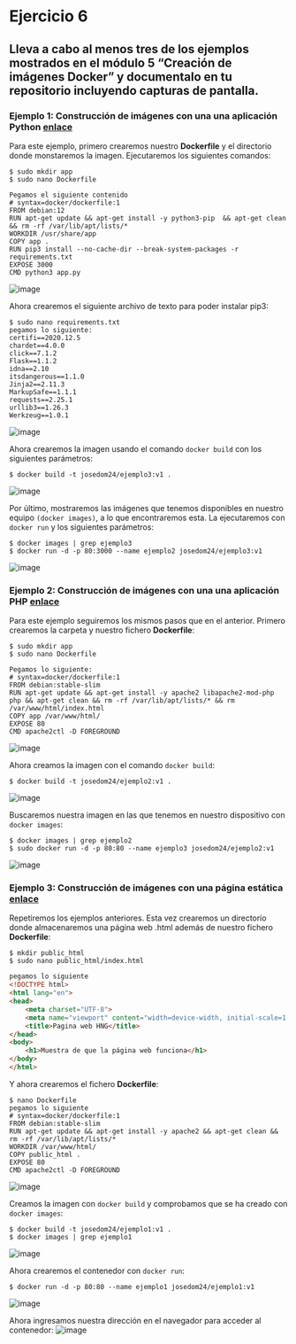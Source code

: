 # Ejercicio 6
## Lleva a cabo al menos tres de los ejemplos mostrados en el módulo 5 “Creación de imágenes Docker” y documentalo en tu repositorio incluyendo capturas de pantalla.
### Ejemplo 1: Construcción de imágenes con una una aplicación Python [enlace](https://github.com/josedom24/curso_docker_ies/blob/main/modulo5/ejemplo3.md)
Para este ejemplo, primero crearemos nuestro **Dockerfile** y el directorio donde monstaremos la imagen. Ejecutaremos los siguientes comandos:
```ubuntu
$ sudo mkdir app
$ sudo nano Dockerfile

Pegamos el siguiente contenido
# syntax=docker/dockerfile:1
FROM debian:12
RUN apt-get update && apt-get install -y python3-pip  && apt-get clean && rm -rf /var/lib/apt/lists/*
WORKDIR /usr/share/app
COPY app .
RUN pip3 install --no-cache-dir --break-system-packages -r requirements.txt
EXPOSE 3000
CMD python3 app.py
```
![image](https://github.com/user-attachments/assets/466ef2b6-336a-4e26-8b87-a6ea07beaff9)

Ahora crearemos el siguiente archivo de texto para poder instalar pip3:
```
$ sudo nano requirements.txt
pegamos lo siguiente:
certifi==2020.12.5
chardet==4.0.0
click==7.1.2
Flask==1.1.2
idna==2.10
itsdangerous==1.1.0
Jinja2==2.11.3
MarkupSafe==1.1.1
requests==2.25.1
urllib3==1.26.3
Werkzeug==1.0.1
```
![image](https://github.com/user-attachments/assets/fc1f48b0-209a-415a-8f89-f8a7fd4d03fe)


Ahora crearemos la imagen usando el comando `docker build` con los siguientes parámetros:
```ubuntu
$ docker build -t josedom24/ejemplo3:v1 .
```
![image](https://github.com/user-attachments/assets/ddea0357-129a-4e4c-88b3-d106910c212d)

Por último, mostraremos las imágenes que tenemos disponibles en nuestro equipo `(docker images)`, a lo que encontraremos esta. La ejecutaremos con `docker run` y los siguientes parámetros:
```ubuntu
$ docker images | grep ejemplo3
$ docker run -d -p 80:3000 --name ejemplo2 josedom24/ejemplo3:v1
```
![image](https://github.com/user-attachments/assets/15c69965-b149-4c37-956c-b96892282be4)

### Ejemplo 2: Construcción de imágenes con una una aplicación PHP [enlace](https://github.com/josedom24/curso_docker_ies/blob/main/modulo5/ejemplo2.md)
Para este ejemplo seguiremos los mismos pasos que en el anterior. Primero crearemos la carpeta y nuestro fichero **Dockerfile**:
```ubuntu
$ sudo mkdir app
$ sudo nano Dockerfile

Pegamos lo siguiente:
# syntax=docker/dockerfile:1
FROM debian:stable-slim
RUN apt-get update && apt-get install -y apache2 libapache2-mod-php php && apt-get clean && rm -rf /var/lib/apt/lists/* && rm /var/www/html/index.html
COPY app /var/www/html/
EXPOSE 80
CMD apache2ctl -D FOREGROUND
```
![image](https://github.com/user-attachments/assets/641af839-746c-46fd-b05c-a902a25c7000)

Ahora creamos la imagen con el comando `docker build`:
```ubuntu
$ docker build -t josedom24/ejemplo2:v1 .
```
![image](https://github.com/user-attachments/assets/d5bfda8a-a7d8-4467-884f-04e8328f5740)

Buscaremos nuestra imagen en las que tenemos en nuestro dispositivo con `docker images`:
```ubuntu
$ docker images | grep ejemplo2
$ sudo docker run -d -p 80:80 --name ejemplo3 josedom24/ejemplo2:v1
```
![image](https://github.com/user-attachments/assets/24a4f732-44c7-4ca3-bf78-badd79d1a92b)


### Ejemplo 3: Construcción de imágenes con una página estática [enlace](https://github.com/josedom24/curso_docker_ies/blob/main/modulo5/ejemplo1.md)
Repetiremos los ejemplos anteriores. Esta vez crearemos un directorio donde almacenaremos una página web .html además de nuestro fichero **Dockerfile**:
```ubuntu
$ mkdir public_html
$ sudo nano public_html/index.html
```
```html
pegamos lo siguiente
<!DOCTYPE html>
<html lang="en">
<head>
    <meta charset="UTF-8">
    <meta name="viewport" content="width=device-width, initial-scale=1.0">
    <title>Pagina web HNG</title>
</head>
<body>
    <h1>Muestra de que la página web funciona</h1>
</body>
</html>
```
Y ahora crearemos el fichero **Dockerfile**:
```ubuntu
$ nano Dockerfile
pegamos lo siguiente
# syntax=docker/dockerfile:1
FROM debian:stable-slim
RUN apt-get update && apt-get install -y apache2 && apt-get clean && rm -rf /var/lib/apt/lists/*
WORKDIR /var/www/html/
COPY public_html .
EXPOSE 80
CMD apache2ctl -D FOREGROUND
```
![image](https://github.com/user-attachments/assets/f3853ff6-ea55-41c5-ad4f-dcb147717272)

Creamos la imagen con `docker build` y comprobamos que se ha creado con `docker images`:
```ubuntu
$ docker build -t josedom24/ejemplo1:v1 .
$ docker images | grep ejemplo1
```
![image](https://github.com/user-attachments/assets/6a0c5bb9-c641-4447-8249-2e9319b71b56)

Ahora crearemos el contenedor con `docker run`:
```ubuntu
$ docker run -d -p 80:80 --name ejemplo1 josedom24/ejemplo1:v1
```
![image](https://github.com/user-attachments/assets/82f9184b-f7e2-42a5-9cfb-b028d743951e)

Ahora ingresamos nuestra dirección en el navegador para acceder al contenedor:
![image](https://github.com/user-attachments/assets/d712e7fd-4247-4f89-aec8-2cb6a5204793)



